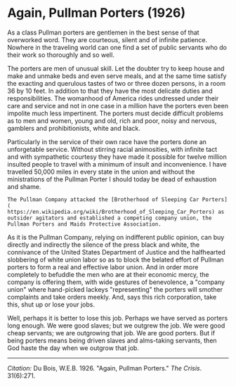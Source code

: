 <!--
title:   Again, Pullman Porters
author:  Du Bois, W.E.B.
journal: The Crisis
year:    1926
volume:  31
issue:   6
pages:   271
-->
# Again, Pullman Porters (1926)

As a class Pullman porters are gentlemen in the best sense of that overworked word. They are courteous, silent and of infinite patience. Nowhere in the traveling world can one find a set of public servants who do their work so thoroughly and so well.

The porters are men of unusual skill. Let the doubter try to keep house and make and unmake beds and even serve meals, and at the same time satisfy the exacting and querulous tastes of two or three dozen persons, in a room 36 by 10 feet. In addition to that they have the most delicate duties and responsibilities. The womanhood of America rides undressed under their care and service and not in one case in a million have the porters even been impolite much less impertinent. The porters must decide difficult problems as to men and women, young and old, rich and poor, noisy and nervous, gamblers and prohibitionists, white and black.

Particularly in the service of their own race have the porters done an unforgetable service. Without stirring racial animosities, with infinite tact and with sympathetic courtesy they have made it possible for twelve million insulted people to travel with a minimum of insult and inconvenience. I have travelled 50,000 miles in every state in the union and without the ministrations of the Pullman Porter I should today be dead of exhaustion and shame.

```{margin}
The Pullman Company attacked the [Brotherhood of Sleeping Car Porters](
https://en.wikipedia.org/wiki/Brotherhood_of_Sleeping_Car_Porters) as outsider agitators and established a competing company union, the Pullman Porters and Maids Protective Association.  
```

As it is the Pullman Company, relying on indifferent public opinion, can buy directly and indirectly the silence of the press black and white, the connivance of the United States Department of Justice and the halfhearted slobbering of white union labor so as to block the belated effort of Pullman porters to form a real and effective labor union. And in order more completely to befuddle the men who are at their economic mercy, the company is offering them, with wide gestures of benevolence, a "company union" where hand-picked lackeys "representing" the porters will smother complaints and take orders meekly. And, says this rich corporation, take this, shut up or lose your jobs.

Well, perhaps it is better to lose this job. Perhaps we have served as porters long enough. We were good slaves; but we outgrew the job. We were good cheap servants; we are outgrowing that job. We are good porters. But if being porters means being driven slaves and alms-taking servants, then God haste the day when we outgrow that job.

________________
*Citation:* Du Bois, W.E.B. 1926. "Again, Pullman Porters." *The Crisis*. 31(6):271.
